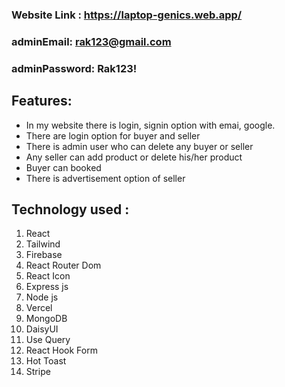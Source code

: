 ### Website Link : https://laptop-genics.web.app/

###  adminEmail: rak123@gmail.com
###  adminPassword: Rak123!

## Features:
- In my website there is login, signin option with emai, google.
- There are login option for buyer and seller
- There is admin user who can delete any buyer or seller
- Any seller can add product or delete his/her product
- Buyer can booked 
- There is advertisement option of seller


## Technology used :

1. React
2. Tailwind
3. Firebase
4. React Router Dom
5. React Icon
6. Express js
7. Node js
8. Vercel
9. MongoDB
10. DaisyUI
11. Use Query
12. React Hook Form
13. Hot Toast
14. Stripe